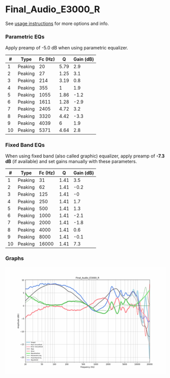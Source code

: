 # Final_Audio_E3000_R
See [usage instructions](https://github.com/jaakkopasanen/AutoEq#usage) for more options and info.

### Parametric EQs
Apply preamp of -5.0 dB when using parametric equalizer.

|   # | Type    |   Fc (Hz) |    Q |   Gain (dB) |
|-----|---------|-----------|------|-------------|
|   1 | Peaking |        20 | 5.79 |         2.9 |
|   2 | Peaking |        27 | 1.25 |         3.1 |
|   3 | Peaking |       214 | 3.19 |         0.8 |
|   4 | Peaking |       355 | 1    |         1.9 |
|   5 | Peaking |      1055 | 1.86 |        -1.2 |
|   6 | Peaking |      1611 | 1.28 |        -2.9 |
|   7 | Peaking |      2405 | 4.72 |         3.2 |
|   8 | Peaking |      3320 | 4.42 |        -3.3 |
|   9 | Peaking |      4039 | 6    |         1.9 |
|  10 | Peaking |      5371 | 4.64 |         2.8 |

### Fixed Band EQs
When using fixed band (also called graphic) equalizer, apply preamp of **-7.3 dB** (if available) and set gains manually with these parameters.

|   # | Type    |   Fc (Hz) |    Q |   Gain (dB) |
|-----|---------|-----------|------|-------------|
|   1 | Peaking |        31 | 1.41 |         3.5 |
|   2 | Peaking |        62 | 1.41 |        -0.2 |
|   3 | Peaking |       125 | 1.41 |        -0   |
|   4 | Peaking |       250 | 1.41 |         1.7 |
|   5 | Peaking |       500 | 1.41 |         1.3 |
|   6 | Peaking |      1000 | 1.41 |        -2.1 |
|   7 | Peaking |      2000 | 1.41 |        -1.8 |
|   8 | Peaking |      4000 | 1.41 |         0.6 |
|   9 | Peaking |      8000 | 1.41 |        -0.1 |
|  10 | Peaking |     16000 | 1.41 |         7.3 |

### Graphs
![](./Final_Audio_E3000_R.png)
